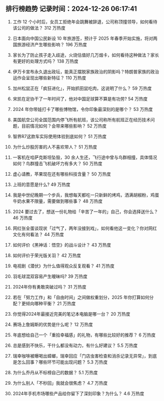 
## 排行榜趋势 记录时间：2024-12-26 06:17:41
  
  1. 工作 12 个小时后，女员工拒绝年会跳舞被辞退，公司称顶撞领导，如何看待该公司的做法？ 312 万热度
    
  2. 日本面向中国公民新设 10 年旅游签，预计于 2025 年春季开始实施，将对两国旅游经济产生哪些影响？ 196 万热度
    
  3. 家长为了防止孩子走入歧途，火烧估值好几万烟卡，如何看待这种做法？家长有更好的处理方式吗？ 138 万热度
    
  4. 伊万卡宣布永久退出政坛，能真正摆脱家族政治的阴影吗？特朗普家族的政治运作会呈现出哪些新特征？ 110 万热度
    
  5. 加州松鼠正在「疯狂进化」，开始抓田鼠吃肉，这说明了什么？ 59 万热度
    
  6. 宋凯在足协干了一年时间了，他对中国足球算不算是有功劳? 54 万热度
    
  7. 2024 年你带娃打卡了哪些博物馆，令你印象最深刻的是哪个？ 53 万热度
    
  8. 美国航空公司全国范围内停飞所有航班，该公司称所有航班正在经历技术问题，目前情况如何？会带来哪些影响？ 52 万热度
    
  9. 智界R7这款车实际使用体验到底如何？ 51 万热度
    
  10. 为什么炒股厉害的人不喜欢带人？ 51 万热度
    
  11. 一客机在哈萨克斯坦坠毁，30 余人生还，飞行途中曾与鸟群相撞，具体情况如何？鸟群撞击飞机破坏力有多大？ 50 万热度
    
  12. 虚心请教，苹果现在还有哪些科技含量？ 50 万热度
    
  13. 上班的意愿是什么? 49 万热度
    
  14. 我是中世纪晚期一个步兵，我想每天都吃一只新鲜的烤鸡，洒满胡椒粉，鸡蛋牛奶水果不限量，需要做到哪些事？ 48 万热度
    
  15. 2024 要过去了，想送一份礼物给「辛苦了一年的」自己，你会选择送什么？ 46 万热度
    
  16. 网红张全蛋谈现状「过气了，两年没接到戏」，如何看他这一变化？你对网红文化有何看法？ 44 万热度
    
  17. 如何评价《黑神话：悟空》的战斗设计？ 43 万热度
    
  18. 如何评价于荣光版关羽？ 42 万热度
    
  19. 电视剧《潜伏》为什么值得观众反复观看？ 41 万热度
    
  20. 羽毛球混双容易产生暧昧吗? 39 万热度
    
  21. 2024年你有勇敢突破过吗？ 31 万热度
    
  22. 若在「努力工作」和「自由时间」之间做权重划分，2025 年你打算如何分配？更倾向哪种平衡？ 21 万热度
    
  23. 你觉得2024年最接近完美的笔记本电脑是哪一台？ 20 万热度
    
  24. 赛场上詹姆斯的优势是什么呢？ 12 万热度
    
  25. 年底想给自己一个「重拾幸福感」的礼物，有哪些比较好的推荐？ 6 万热度
    
  26. 总是感到不快乐，干什么都没有动力，有什么好建议？ 5.5 万热度
    
  27. 瑞幸咖啡被曝喝出蟑螂，瑞幸回应「门店虫害检查和消杀记录无异常」，到底是怎么回事？哪些环节可能出现问题？ 5.3 万热度
    
  28. 为什么乔丹从不标榜自己的数据？ 5.1 万热度
    
  29. 为什么别人「不秒回」我就会很焦虑？ 4.7 万热度
    
  30. 2024年手机市场哪些产品给你留下了深刻印象？为什么？ 4.6 万热度
    